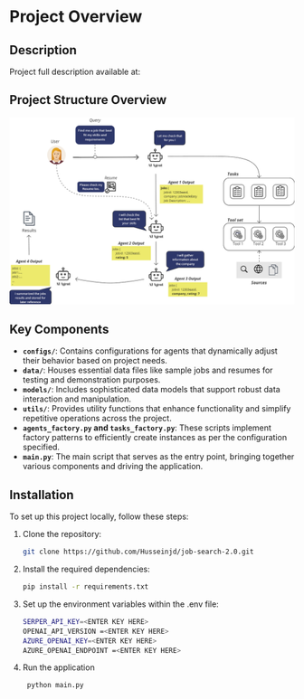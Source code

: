 # Project Overview

## Description

Project full description available at: 


## Project Structure Overview

![Project Overview](./files/overview.png)

## Key Components

- **`configs/`**: Contains configurations for agents that dynamically adjust their behavior based on project needs.
- **`data/`**: Houses essential data files like sample jobs and resumes for testing and demonstration purposes.
- **`models/`**: Includes sophisticated data models that support robust data interaction and manipulation.
- **`utils/`**: Provides utility functions that enhance functionality and simplify repetitive operations across the project.
- **`agents_factory.py` and `tasks_factory.py`**: These scripts implement factory patterns to efficiently create instances as per the configuration specified.
- **`main.py`**: The main script that serves as the entry point, bringing together various components and driving the application.

## Installation

To set up this project locally, follow these steps:

1. Clone the repository:
   ```bash
   git clone https://github.com/Husseinjd/job-search-2.0.git

2. Install the required dependencies:
   ```bash
   pip install -r requirements.txt

3. Set up the environment variables within the .env file:
   ```bash
   SERPER_API_KEY=<ENTER KEY HERE>
   OPENAI_API_VERSION =<ENTER KEY HERE>
   AZURE_OPENAI_KEY=<ENTER KEY HERE>
   AZURE_OPENAI_ENDPOINT =<ENTER KEY HERE>

4. Run the application
   ```bash
    python main.py
